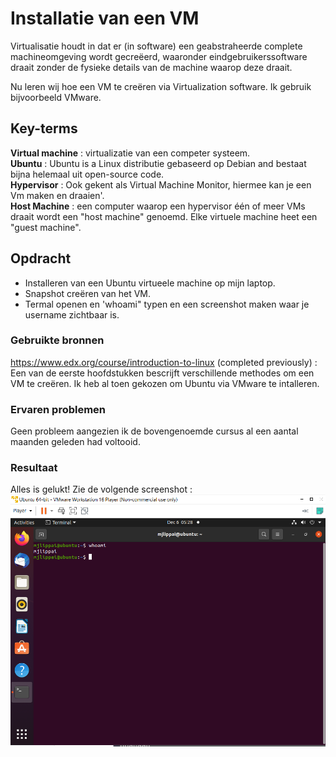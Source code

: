# Installatie van een VM
Virtualisatie houdt in dat er (in software) een geabstraheerde complete machineomgeving wordt gecreëerd, waaronder eindgebruikerssoftware draait zonder de fysieke details van de machine waarop deze draait.

Nu leren wij hoe een VM te creëren via Virtualization software. Ik gebruik bijvoorbeeld VMware.

## Key-terms
**Virtual machine** : virtualizatie van een competer systeem.  
**Ubuntu** : Ubuntu is a Linux distributie gebaseerd op Debian and bestaat bijna helemaal uit open-source code.  
**Hypervisor** : Ook gekent als Virtual Machine Monitor, hiermee kan je een Vm maken en draaien'.  
**Host Machine** : een computer waarop een hypervisor één of meer VMs draait wordt een "host machine" genoemd. Elke virtuele machine heet een "guest machine".  

## Opdracht

- Installeren van een Ubuntu virtueele machine op mijn laptop.  
- Snapshot creëren van het VM.  
- Termal openen en 'whoami" typen en een screenshot maken waar je username zichtbaar is.  

### Gebruikte bronnen
https://www.edx.org/course/introduction-to-linux (completed previously) : Een van de eerste hoofdstukken bescrijft verschillende methodes om een VM te creëren. Ik heb al toen gekozen om Ubuntu via VMware te intalleren.

### Ervaren problemen
Geen probleem aangezien ik de bovengenoemde cursus al een aantal maanden geleden had voltooid.

### Resultaat
Alles is gelukt! Zie de volgende screenshot :
![LinuxVMinstallUbuntu](../00_includes/lnx-01op1.png)
